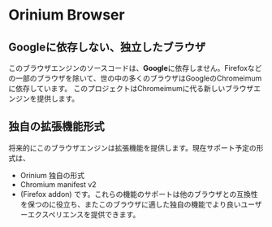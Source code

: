 # Orinium Browser
## Googleに依存しない、独立したブラウザ
このブラウザエンジンのソースコードは、**Google**に依存しません。Firefoxなどの一部のブラウザを除いて、世の中の多くのブラウザはGoogleのChromeimumに依存しています。
このプロジェクトはChromeimumに代る新しいブラウザエンジンを提供します。
## 独自の拡張機能形式
将来的にこのブラウザエンジンは拡張機能を提供します。現在サポート予定の形式は、
* Orinium 独自の形式
* Chromium manifest v2
* (Firefox addon)
です。これらの機能のサポートは他のブラウザとの互換性を保つのに役立ち、またこのブラウザに適した独自の機能でより良いユーザーエクスペリエンスを提供できます。
